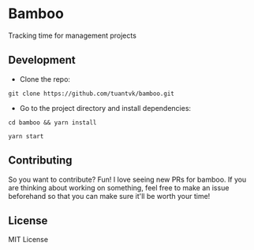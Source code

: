 # Bamboo

Tracking time for management projects



## Development

- Clone the repo:
```
git clone https://github.com/tuantvk/bamboo.git
```

- Go to the project directory and install dependencies: 
```
cd bamboo && yarn install
```

```
yarn start
```


## Contributing

So you want to contribute? Fun! I love seeing new PRs for bamboo.
If you are thinking about working on something, feel free to make an issue beforehand so that you can make sure it'll be worth your time!


## License

MIT License